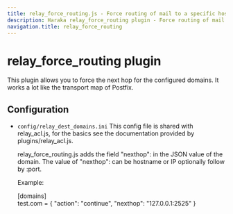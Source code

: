 ```yaml
---
title: relay_force_routing.js - Force routing of mail to a specific host
description: Haraka relay_force_routing plugin - Force routing of mail to a specific host
navigation.title: relay_force_routing
---
```


# relay_force_routing plugin

This plugin allows you to force the next hop for the configured domains.
It works a lot like the transport map of Postfix.

Configuration
-------------

* `config/relay_dest_domains.ini`
    This config file is shared with relay\_acl.js, for the basics see the
    documentation provided by plugins/relay\_acl.js.

    relay\_force\_routing.js adds the field "nexthop": in the JSON value
    of the domain. The value of "nexthop": can be hostname or IP optionally
    follow by :port.

    Example:

    [domains]  
    test.com = { "action": "continue", "nexthop": "127.0.0.1:2525" }


